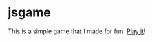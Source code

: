 # jsgame
This is a simple game that I made for fun.  <a href="kevinwilde.github.io/jsgame">Play it</a>!
